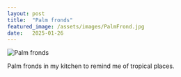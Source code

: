 ```yaml
---
layout: post
title:  "Palm fronds"
featured_image: /assets/images/PalmFrond.jpg
date:   2025-01-26
---
```


![Palm fronds](/find-the-beauty/assets/images/PalmFrond.jpg)

Palm fronds in my kitchen to remind me of tropical places.